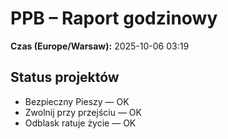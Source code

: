 # PPB – Raport godzinowy
**Czas (Europe/Warsaw):** 2025-10-06 03:19

## Status projektów
- Bezpieczny Pieszy — OK
- Zwolnij przy przejściu — OK
- Odblask ratuje życie — OK

